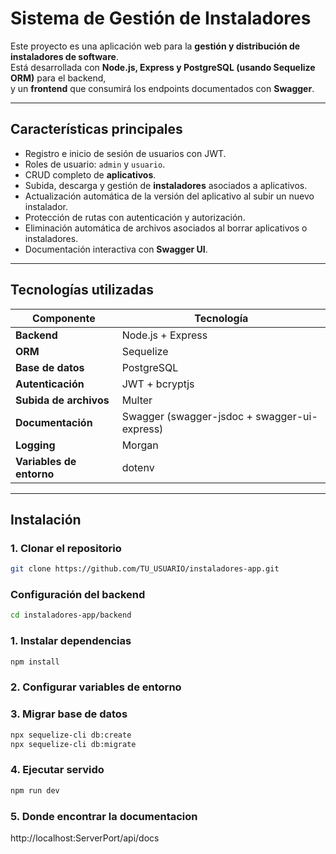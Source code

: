 # Sistema de Gestión de Instaladores

Este proyecto es una aplicación web para la **gestión y distribución de instaladores de software**.  
Está desarrollada con **Node.js, Express y PostgreSQL (usando Sequelize ORM)** para el backend,  
y un **frontend** que consumirá los endpoints documentados con **Swagger**.

---

## Características principales

- Registro e inicio de sesión de usuarios con JWT.
- Roles de usuario: `admin` y `usuario`.
- CRUD completo de **aplicativos**.
- Subida, descarga y gestión de **instaladores** asociados a aplicativos.
- Actualización automática de la versión del aplicativo al subir un nuevo instalador.
- Protección de rutas con autenticación y autorización.
- Eliminación automática de archivos asociados al borrar aplicativos o instaladores.
- Documentación interactiva con **Swagger UI**.

---

## Tecnologías utilizadas

| Componente | Tecnología |
|-------------|-------------|
| **Backend** | Node.js + Express |
| **ORM** | Sequelize |
| **Base de datos** | PostgreSQL |
| **Autenticación** | JWT + bcryptjs |
| **Subida de archivos** | Multer |
| **Documentación** | Swagger (swagger-jsdoc + swagger-ui-express) |
| **Logging** | Morgan |
| **Variables de entorno** | dotenv |

---

## Instalación 

### 1. Clonar el repositorio
```bash
git clone https://github.com/TU_USUARIO/instaladores-app.git
```

### Configuración del backend
```bash
cd instaladores-app/backend
```

### 1. Instalar dependencias
```bash
npm install
```

### 2. Configurar variables de entorno

### 3. Migrar base de datos
```bash
npx sequelize-cli db:create
npx sequelize-cli db:migrate
```

### 4. Ejecutar servido
```bash
npm run dev
```

### 5. Donde encontrar la documentacion
http://localhost:ServerPort/api/docs